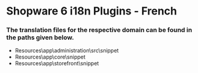 # Shopware 6 i18n Plugins - French

### The translation files for the respective domain can be found in the paths given below.

 - Resources\app\administration\src\snippet
 - Resources\app\core\snippet
 - Resources\app\storefront\snippet
